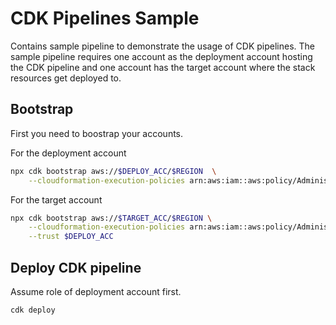 # CDK Pipelines Sample

Contains sample pipeline to demonstrate the usage of CDK pipelines. The sample pipeline requires one account as the
deployment account hosting the CDK pipeline and one account has the target account where the stack resources get
deployed to.

## Bootstrap

First you need to boostrap your accounts.

For the deployment account

```bash
npx cdk bootstrap aws://$DEPLOY_ACC/$REGION  \
    --cloudformation-execution-policies arn:aws:iam::aws:policy/AdministratorAccess
```

For the target account

```bash
npx cdk bootstrap aws://$TARGET_ACC/$REGION \
    --cloudformation-execution-policies arn:aws:iam::aws:policy/AdministratorAccess \
    --trust $DEPLOY_ACC
```

## Deploy CDK pipeline

Assume role of deployment account first.

```bash
cdk deploy
```